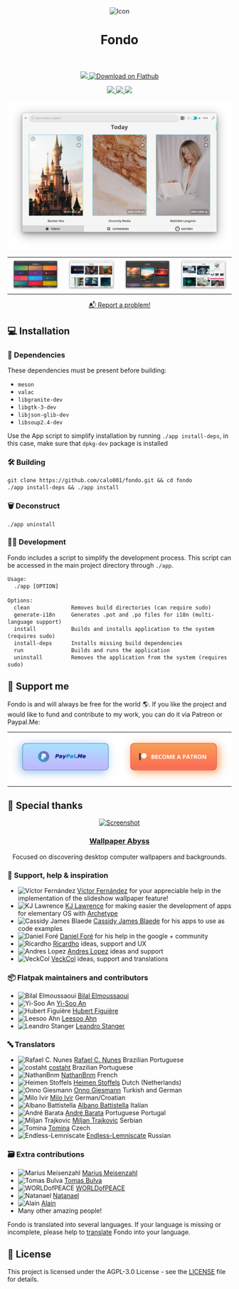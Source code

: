 <div align="center">
  <span align="center"> <img width="120" height="120" class="center" src="https://raw.githubusercontent.com/calo001/fondo/master/data/images/com.github.calo001.fondo.png" alt="Icon"></span>
  <h1 align="center">Fondo</h1>
  <h3 align="center"></h3>
</div>

<br/>

<p align="center">
    <a href="https://appcenter.elementary.io/com.github.calo001.fondo" target="_blank">
        <img src="https://appcenter.elementary.io/badge.svg">
    </a>
    <a href='https://flathub.org/apps/details/com.github.calo001.fondo' target="_blank"><img width='150' alt='Download on Flathub' src='https://flathub.org/assets/badges/flathub-badge-en.png'/></a>
</p>

<p align="center">
  <a href="https://github.com/calo001/fondo">
    <img src="https://img.shields.io/badge/Version-1.5.2-orange.svg">
  </a>
  <a href="https://github.com/calo001/fondo/blob/master/LICENSE.md">
    <img src="https://img.shields.io/badge/License-GPL%20v3-blue.svg">
  </a>
  <a href="https://travis-ci.org/calo001/fondo">
    <img src="https://travis-ci.org/calo001/fondo.svg?branch=master">
  </a>
</p>

<p align="center">
    <img src="data/images/screenshot_1.png" alt="Screenshot">
    <table>
      <tr>
        <td>
          <img src="data/images/screenshot_2.png" alt="Screenshot">
        </td>
        <td>
          <img src="data/images/screenshot_3.png" alt="Screenshot">
        </td>
        <td>
          <img src="data/images/screenshot_4.png" alt="Screenshot">
        </td>
        <td>
          <img src="data/images/screenshot_5.png" alt="Screenshot">
        </td>
      </tr>
    </table>
</p>
<p align="center">
  <a href="https://github.com/calo001/fondo/issues/new">📬️ Report a problem!</a>
</p>

## 💻️ Installation

### 🔖️ Dependencies
These dependencies must be present before building:
 - `meson`
 - `valac`
 - `libgranite-dev`
 - `libgtk-3-dev`
 - `libjson-glib-dev`
 - `libsoup2.4-dev`


Use the App script to simplify installation by running `./app install-deps`, in this case, make sure that `dpkg-dev` package is installed
 
 ### 🛠️ Building

```
git clone https://github.com/calo001/fondo.git && cd fondo
./app install-deps && ./app install
```

### 🗑️ Deconstruct

```
./app uninstall
```

### 👨‍💻️ Development

Fondo includes a script to simplify the development process. This script can be accessed in the main project directory through `./app`.

```
Usage:
  ./app [OPTION]

Options:
  clean             Removes build directories (can require sudo)
  generate-i18n     Generates .pot and .po files for i18n (multi-language support)
  install           Builds and installs application to the system (requires sudo)
  install-deps      Installs missing build dependencies
  run               Builds and runs the application
  uninstall         Removes the application from the system (requires sudo)
```

## 🍵️ Support me

Fondo is and will always be free for the world 🌎️. If you like the project and would like to fund and contribute to my work, you can do it via Patreon or Paypal.Me:

<table>
  <tr>
    <td style="border: none; padding: 0;">
      <a href="https://www.paypal.me/calo001" target="_blank">
        <img src="resources/paypalme.png" alt="Screenshot"/>
        </a>
    </td>
    <td style="border: none; padding: 0;">
      <a href="https://www.patreon.com/carloslr" target="_blank">
        <img src="resources/become_a_patron_button.png" alt="Screenshot"/>
      </a>
    </td>
  </tr>
</table>

## 💜️ Special thanks

<p align="center">
  <a href="https://wall.alphacoders.com" target="_blank">
    <img src="https://static.alphacoders.com/alpha_system_360.png" alt="Screenshot" height="200px">
  </a>
</p>
<h3 align="center"><a href="https://wall.alphacoders.com">Wallpaper Abyss</a></h3>
<p align="center">Focused on discovering desktop computer wallpapers and backgrounds.</p>

### 💞️ Support, help & inspiration

- <img src="https://avatars1.githubusercontent.com/u/667239" width=15 alt="Víctor Fernández"> [Víctor Fernández](https://github.com/vfrico) for your appreciable help in the implementation of the slideshow wallpaper feature!
- <img src="https://avatars1.githubusercontent.com/u/4183007" width=15 alt="KJ Lawrence"> [KJ Lawrence](https://github.com/kjlaw89) for making easier the development of apps for elementary OS with [Archetype](https://appcenter.elementary.io/com.github.kjlaw89.archetype/)
- <img src="https://avatars3.githubusercontent.com/u/611168" width=15 alt="Cassidy James Blaede"> [Cassidy James Blaede](https://github.com/cassidyjames) for his apps to use as code examples
- <img src="https://avatars1.githubusercontent.com/u/7277719" width=15 alt="Daniel Foré"> [Daniel Foré](https://github.com/danrabbit) for his help in the google + community
- <img src="https://avatars1.githubusercontent.com/u/38895539" width=15 alt="Ricardho"> [Ricardho](https://github.com/ricdev2) ideas, support and UX
- <img src="https://avatars1.githubusercontent.com/u/1813095" width=15 alt="Andres Lopez"> [Andres Lopez](https://github.com/andreslopezrm) ideas and support
- <img src="https://avatars1.githubusercontent.com/u/34428308" width=15 alt="VeckCol"> [VeckCol](https://github.com/VeckCol) ideas, support and translations

### 📦️ Flatpak maintainers and contributors
- <img src="https://avatars1.githubusercontent.com/u/7660997" width=15 alt="Bilal Elmoussaoui"> [Bilal Elmoussaoui](https://github.com/bilelmoussaoui)
- <img src="https://avatars1.githubusercontent.com/u/18240966" width=15 alt="Yi-Soo An"> [Yi-Soo An](https://github.com/memnoth)
- <img src="https://avatars1.githubusercontent.com/u/114441" width=15 alt="Hubert Figuière"> [Hubert Figuière](https://github.com/hfiguiere)
- <img src="https://avatars1.githubusercontent.com/u/18240966" width=15 alt="Leesoo Ahn"> [Leesoo Ahn](https://github.com/memnoth)
- <img src="https://avatars1.githubusercontent.com/u/26097419" width=15 alt="Leandro Stanger"> [Leandro Stanger](https://github.com/LeandroStanger)

### 🔤️ Translators
- <img src="https://avatars1.githubusercontent.com/u/3271143" width=15 alt="Rafael C. Nunes"> [Rafael C. Nunes](https://github.com/rafaelcn) Brazilian Portuguese
- <img src="https://avatars1.githubusercontent.com/u/50637431" width=15 alt="costaht"> [costaht](https://github.com/costaht) Brazilian Portuguese
- <img src="https://avatars1.githubusercontent.com/u/45366162" width=15 alt="NathanBnm"> [NathanBnm](https://github.com/NathanBnm) French
- <img src="https://avatars1.githubusercontent.com/u/1716229" width=15 alt="Heimen Stoffels"> [Heimen Stoffels](https://github.com/Vistaus) Dutch (Netherlands)
- <img src="https://avatars1.githubusercontent.com/u/20098065" width=15 alt="Onno Giesmann"> [Onno Giesmann](https://github.com/Etamuk) Turkish and German
- <img src="https://avatars1.githubusercontent.com/u/43657314" width=15 alt="Milo Ivir"> [Milo Ivir](https://github.com/milotype) German/Croatian
- <img src="https://avatars1.githubusercontent.com/u/34811668" width=15 alt="Albano Battistella"> [Albano Battistella](https://github.com/albanobattistella) Italian
- <img src="https://avatars1.githubusercontent.com/u/62076029" width=15 alt="André Barata"> [André Barata](https://github.com/rottenpants466) Portuguese Portugal
- <img src="https://avatars.githubusercontent.com/u/43172509" width=15 alt="Miljan Trajkovic"> [Miljan Trajkovic](https://github.com/youngLights14) Serbian
- <img src="https://avatars.githubusercontent.com/u/12966757" width=15 alt="Tomina"> [Tomina](https://github.com/Thomaash) Czech
- <img src="https://avatars.githubusercontent.com/u/44338472" width=15 alt="Endless-Lemniscate"> [Endless-Lemniscate](https://github.com/Endless-Lemniscate) Russian


### 🗃️ Extra contributions
- <img src="https://avatars1.githubusercontent.com/u/10796736" width=15 alt="Marius Meisenzahl"> [Marius Meisenzahl](https://github.com/meisenzahl)
- <img src="https://avatars1.githubusercontent.com/u/2048477" width=15 alt="Tomas Bulva"> [Tomas Bulva](https://github.com/tomasbulva)
- <img src="https://avatars1.githubusercontent.com/u/28888242" width=15 alt="WORLDofPEACE"> [WORLDofPEACE](https://github.com/worldofpeace)
- <img src="https://avatars1.githubusercontent.com/u/20757825" width=15 alt="Natanael"> [Natanael](https://github.com/sudo-give-me-coffee)
- <img src="https://avatars1.githubusercontent.com/u/33765137" width=15 alt="Alain"> [Alain](https://github.com/alainm23)
- Many other amazing people!

Fondo is translated into several languages. If your language is missing or incomplete, please help to [translate](https://github.com/calo001/fondo/tree/master/po) Fondo into your language.

## 📜️ License

This project is licensed under the AGPL-3.0 License - see the [LICENSE](LICENSE.md) file for details.
